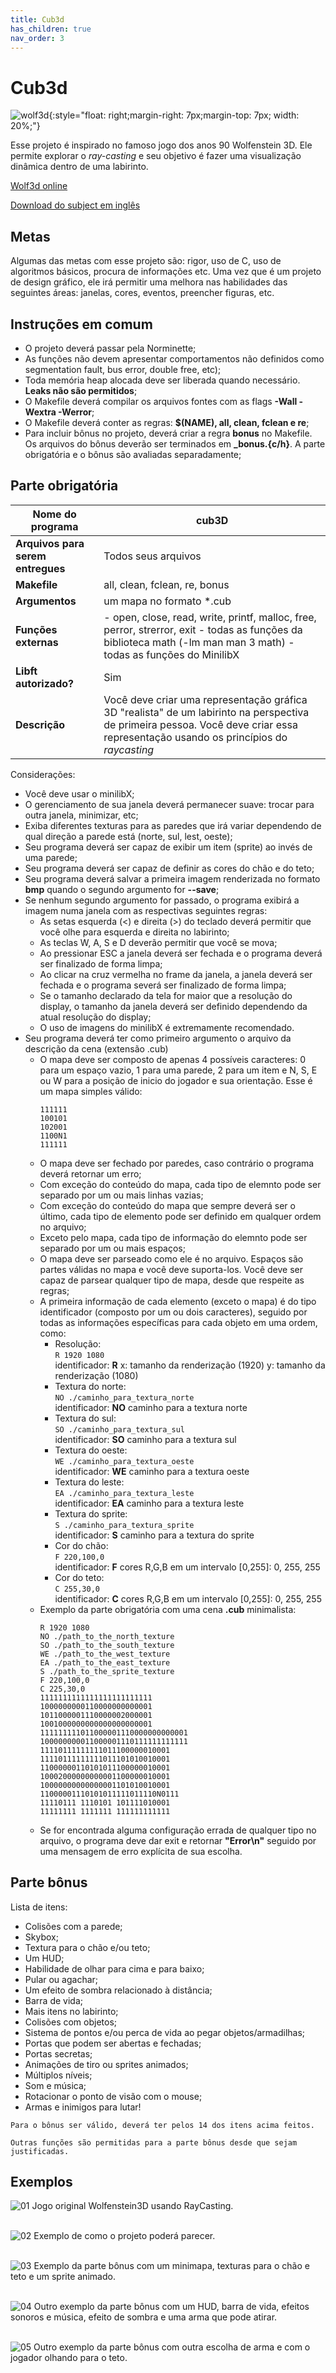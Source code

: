 ```yaml
---
title: Cub3d
has_children: true
nav_order: 3
---
```


# Cub3d

![wolf3d](/images/wolfen.gif){:style="float: right;margin-right: 7px;margin-top: 7px; width: 20%;"}

Esse projeto é inspirado no famoso jogo dos anos 90 Wolfenstein 3D. Ele permite explorar o _ray-casting_ e seu objetivo é fazer uma visualização dinâmica dentro de uma labirinto.

[Wolf3d online](http://users.atw.hu/wolf3d/)

[Download do subject em inglês](cub3d.pdf)

## Metas

Algumas das metas com esse projeto são: rigor, uso de C, uso de algoritmos básicos, procura de informações etc. Uma vez que é um projeto de design gráfico, ele irá permitir uma melhora nas habilidades das seguintes áreas: janelas, cores, eventos, preencher figuras, etc.

## Instruções em comum

- O projeto deverá passar pela Norminette;
- As funções não devem apresentar comportamentos não definidos como segmentation fault, bus error, double free, etc);
- Toda memória heap alocada deve ser liberada quando necessário. **Leaks não são permitidos**;
- O Makefile deverá compilar os arquivos fontes com as flags **-Wall -Wextra -Werror**;
- O Makefile deverá conter as regras: **$(NAME), all, clean, fclean e re**;
- Para incluir bônus no projeto, deverá criar a regra **bonus** no Makefile. Os arquivos do bônus deverão ser terminados em **_bonus.{c/h}**. A parte obrigatória e o bônus são avaliadas separadamente;


## Parte obrigatória

| Nome do programa | cub3D |
|-|-|
| **Arquivos para serem entregues** | Todos seus arquivos |
| **Makefile** | all, clean, fclean, re, bonus |
| **Argumentos** | um mapa no formato *.cub |
| **Funções externas** | - open, close, read, write, printf, malloc, free, perror, strerror, exit - todas as funções da biblioteca math (-lm man man 3 math) - todas as funções do MinilibX |
| **Libft autorizado?** | Sim |
| **Descrição** | Você deve criar uma representação gráfica 3D "realista" de um labirinto na perspectiva de primeira pessoa. Você deve criar essa representação usando os princípios do _raycasting_ |

Considerações:
- Você deve usar o minilibX;
- O gerenciamento de sua janela deverá permanecer suave: trocar para outra janela, minimizar, etc;
- Exiba diferentes texturas para as paredes que irá variar dependendo de qual direção a parede está (norte, sul, lest, oeste);
- Seu programa deverá ser capaz de exibir um item (sprite) ao invés de uma parede;
- Seu programa deverá ser capaz de definir as cores do chão e do teto;
- Seu programa deverá salvar a primeira imagem renderizada no formato **bmp** quando o segundo argumento for **--save**;
- Se nenhum segundo argumento for passado, o programa exibirá a imagem numa janela com as respectivas seguintes regras:
    - As setas esquerda (<) e direita (>) do teclado deverá permitir que você olhe para esquerda e direita no labirinto;
    - As teclas W, A, S e D deverão permitir que você se mova;
    - Ao pressionar ESC a janela deverá ser fechada e o programa deverá ser finalizado de forma limpa;
    - Ao clicar na cruz vermelha no frame da janela, a janela deverá ser fechada e o programa severá ser finalizado de forma limpa;
    - Se o tamanho declarado da tela for maior que a resolução do display, o tamanho da janela deverá ser definido dependendo da atual resolução do display;
    - O uso de imagens do minilibX é extremamente recomendado.
- Seu programa deverá ter como primeiro argumento o arquivo da descrição da cena (extensão .cub)
    - O mapa deve ser composto de apenas 4 possíveis caracteres: 0 para um espaço vazio, 1 para uma parede, 2 para um item e N, S, E ou W para a posição de inicio do jogador e sua orientação. Esse é um mapa simples válido:
        ```shell
        111111
        100101
        102001
        1100N1
        111111
        ``` 
    - O mapa deve ser fechado por paredes, caso contrário o programa deverá retornar um erro;
    - Com exceção do conteúdo do mapa, cada tipo de elemnto pode ser separado por um ou mais linhas vazias;
    - Com exceção do conteúdo do mapa que sempre deverá ser o último, cada tipo de elemento pode ser definido em qualquer ordem no arquivo;
    - Exceto pelo mapa, cada tipo de informação do elemnto pode ser separado por um ou mais espaços;
    - O mapa deve ser parseado como ele é no arquivo. Espaços são partes válidas no mapa e você deve suporta-los. Você deve ser capaz de parsear qualquer tipo de mapa, desde que respeite as regras;
    - A primeira informação de cada elemento (exceto o mapa) é do tipo identificador (composto por um ou dois caracteres), seguido por todas as informações específicas para cada objeto em uma ordem, como:
        - Resolução: <br/>
        ```R 1920 1080```<br/>
        identificador: **R**
        x: tamanho da renderização (1920)
        y: tamanho da renderização (1080)
        - Textura do norte:<br/>
        ```NO ./caminho_para_textura_norte```<br/>
        identificador: **NO**
        caminho para a textura norte
        - Textura do sul:<br/>
        ```SO ./caminho_para_textura_sul```<br/>
        identificador: **SO**
        caminho para a textura sul
        - Textura do oeste:<br/>
        ```WE ./caminho_para_textura_oeste```<br/>
        identificador: **WE**
        caminho para a textura oeste
        - Textura do leste:<br/>
        ```EA ./caminho_para_textura_leste```<br/>
        identificador: **EA**
        caminho para a textura leste
        - Textura do sprite:<br/>
        ```S ./caminho_para_textura_sprite```<br/>
        identificador: **S**
        caminho para a textura do sprite
        - Cor do chão:<br/>
        ```F 220,100,0```<br/>
        identificador: **F**
        cores R,G,B em um intervalo [0,255]: 0, 255, 255
        - Cor do teto:<br/>
        ```C 255,30,0```<br/>
        identificador: **C**
        cores R,G,B em um intervalo [0,255]: 0, 255, 255
    - Exemplo da parte obrigatória com uma cena **.cub** minimalista:
        ```shell
        R 1920 1080
        NO ./path_to_the_north_texture
        SO ./path_to_the_south_texture
        WE ./path_to_the_west_texture
        EA ./path_to_the_east_texture
        S ./path_to_the_sprite_texture
        F 220,100,0
        C 225,30,0
        1111111111111111111111111
        1000000000110000000000001
        1011000001110000002000001
        1001000000000000000000001
        111111111011000001110000000000001
        100000000011000001110111111111111
        11110111111111011100000010001
        11110111111111011101010010001
        11000000110101011100000010001
        10002000000000001100000010001
        10000000000000001101010010001
        11000001110101011111011110N0111
        11110111 1110101 101111010001
        11111111 1111111 111111111111
        ```
    - Se for encontrada alguma configuração errada de qualquer tipo no arquivo, o programa deve dar exit e retornar **"Error\n"** seguido por uma mensagem de erro explícita de sua escolha.

## Parte bônus

Lista de itens:
- Colisões com a parede;
- Skybox;
- Textura para o chão e/ou teto;
- Um HUD;
- Habilidade de olhar para cima e para baixo;
- Pular ou agachar;
- Um efeito de sombra relacionado à distância;
- Barra de vida;
- Mais itens no labirinto;
- Colisões com objetos;
- Sistema de pontos e/ou perca de vida ao pegar objetos/armadilhas;
- Portas que podem ser abertas e fechadas;
- Portas secretas;
- Animações de tiro ou sprites animados;
- Múltiplos níveis;
- Som e música;
- Rotacionar o ponto de visão com o mouse;
- Armas e inimigos para lutar!

```
Para o bônus ser válido, deverá ter pelos 14 dos itens acima feitos.
```

```
Outras funções são permitidas para a parte bônus desde que sejam justificadas.
```

## Exemplos

![01](/images/cub3d-1.png)
Jogo original Wolfenstein3D usando RayCasting. <br/><br/>

![02](/images/cub3d-2.png)
Exemplo de como o projeto poderá parecer.<br/><br/>

![03](/images/cub3d-3.png)
Exemplo da parte bônus com um minimapa, texturas para o chão e teto e um sprite animado.<br/><br/>

![04](/images/cub3d-4.png)
Outro exemplo da parte bônus com um HUD, barra de vida, efeitos sonoros e música, efeito de sombra e uma arma que pode atirar.<br/><br/>

![05](/images/cub3d-5.png)
Outro exemplo da parte bônus com outra escolha de arma e com o jogador olhando para o teto.<br/><br/>